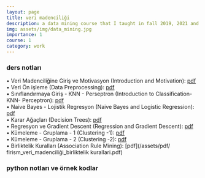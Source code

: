 ```yaml
---
layout: page
title: veri madenciliği
description: a data mining course that I taught in fall 2019, 2021 and 2022
img: assets/img/data_mining.jpg
importance: 1
course: 1 
category: work
---
```


<h3>ders notları</h3>

  &#8226; Veri Madenciliğine Giriş ve Motivasyon (Introduction and Motivation): [pdf](/assets/pdf/firism_veri_madenciliği_giris_motivasyon.pdf) <br />
 &#8226; Veri Ön işleme (Data Preprocessing):  [pdf](/assets/pdf/firism_veri_madenciliği_veri_önişleme.pdf) <br />
   &#8226; Sınıflandırmaya Giriş - KNN - Perseptron (Introduction to Classification- KNN- Perceptron): [pdf](/assets/pdf/firism_veri_madenciliği_siniflandirmaya_giris_knn_perseptron.pdf)<br />
 &#8226; Naive Bayes - Lojistik Regresyon (Naive Bayes and Logistic Regression): [pdf](/assets/pdf/firism_veri_madenciliği_naive_bayes_lojistik_regresyon.pdf)<br /> 
  &#8226;  Karar Ağaçları (Decision Trees): [pdf](/assets/pdf/firism_veri_madenciliği_karar_agaclari.pdf)<br /> 
 &#8226; Regresyon ve Gradient Descent (Regression and Gradient Descent): [pdf](/assets/pdf/firism_veri_madenciliği_regresyon_gradient_descent.pdf)<br />
  &#8226; Kümeleme - Gruplama - 1 (Clustering -1): [pdf](/assets/pdf/firism_veri_madenciliği_kümeleme_gruplama.pdf)<br />
   &#8226; Kümeleme - Gruplama - 2 (Clustering -2): [pdf](/assets/pdf/firism_veri_madenciliği_kümeleme_gruplama_2.pdf)<br />
  &#8226; Birliktelik Kuralları (Association Rule Mining): [pdf](/assets/pdf/ firism_veri_madenciliği_birliktelik kurallari.pdf)<br />

  

<h3>python notları ve örnek kodlar</h3>



